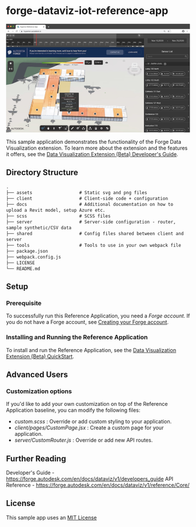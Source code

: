 # forge-dataviz-iot-reference-app

![Application](docs/dataviz-intro.jpg)

This sample application demonstrates the functionality of the Forge Data Visualization extension. To learn more about the extension and the features it offers, see the [Data Visualization Extension (Beta) Developer's Guide](https://forge.autodesk.com/en/docs/dataviz/v1/developers_guide/introduction/overview/).

## Directory Structure

    .
    ├── assets                  # Static svg and png files
    ├── client                  # Client-side code + configuration
    ├── docs                    # Additional documentation on how to upload a Revit model, setup Azure etc.
    ├── scss                    # SCSS files
    ├── server                  # Server-side configuration - router, sample synthetic/CSV data
    ├── shared                  # Config files shared between client and server
    ├── tools                   # Tools to use in your own webpack file
    ├── package.json
    ├── webpack.config.js
    ├── LICENSE
    └── README.md

## Setup

### Prerequisite

To successfully run this Reference Application, you need a _Forge account_. If you do not have a Forge account, see [Creating your Forge account](https://learnforge.autodesk.io/#/account/).

### Installing and Running the Reference Application

To install and run the Reference Application, see the [Data Visualization Extension (Beta) QuickStart](https://forge.autodesk.com/en/docs/dataviz/v1/developers_guide/quickstart/).

## Advanced Users

### Customization options

If you'd like to add your own customization on top of the Reference Application baseline, you can modify the following files:

-   _custom.scss_ : Override or add custom styling to your application.
-   _client/pages/CustomPage.jsx_ : Create a custom page for your application.
-   _server/CustomRouter.js_ : Override or add new API routes.

## Further Reading

Developer's Guide - https://forge.autodesk.com/en/docs/dataviz/v1/developers_guide
API Reference - https://forge.autodesk.com/en/docs/dataviz/v1/reference/Core/

## License

This sample app uses an [MIT License](LICENSE)
